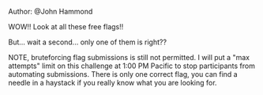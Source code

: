 Author: @John Hammond

WOW!! Look at all these free flags!!

But... wait a second... only one of them is right??

NOTE, bruteforcing flag submissions is still not permitted. I will put a "max attempts" limit on this challenge at 1:00 PM Pacific to stop participants from automating submissions. There is only one correct flag, you can find a needle in a haystack if you really know what you are looking for.

